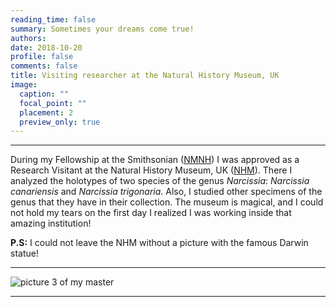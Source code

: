 ```yaml
--- 
reading_time: false
summary: Sometimes your dreams come true!
authors:
date: 2018-10-20
profile: false
comments: false
title: Visiting researcher at the Natural History Museum, UK
image:
  caption: ""
  focal_point: ""
  placement: 2
  preview_only: true
---
```


---

During my Fellowship at the Smithsonian ([NMNH](https://naturalhistory.si.edu/)) I was approved as a Research Visitant at the Natural History Museum, UK ([NHM](https://www.nhm.ac.uk/)). There I analyzed the holotypes of two species of the genus _Narcissia_: _Narcissia canariensis_ and _Narcissia trigonaria_. Also, I studied other specimens of the genus that they have in their collection. The museum is magical, and I could not hold my tears on the first day I realized I was working inside that amazing institution! 

**P.S:** I could not leave the NHM without a picture with the famous Darwin statue!


---
![picture 3 of my master](https://raw.githubusercontent.com/rosanafcunha/rosanafcunha/master/content/post/getting-started/nhm.jpg "NHM")

---
